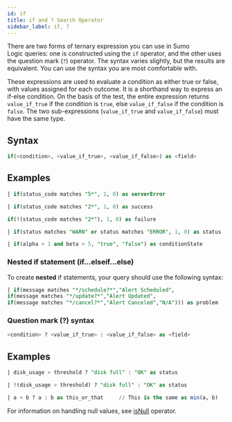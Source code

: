 ```yaml
---
id: if
title: if and ? Search Operator
sidebar_label: if, ?
---
```


There are two forms of ternary expression you can use in Sumo Logic queries: one is constructed using the `if` operator, and the other uses the question mark (`?`) operator. The syntax varies slightly, but the results are equivalent. You can use the syntax you are most comfortable with.

These expressions are used to evaluate a condition as either true or false, with values assigned for each outcome. It is a shorthand way to express an if-else condition. On the basis of the test, the entire expression returns `value_if_true` if the condition is `true`, else `value_if_false` if the condition is `false`. The two sub-expressions (`value_if_true` and `value_if_false`) must have the same type.

## Syntax

```sql
if(<condition>, <value_if_true>, <value_if_false>) as <field>
```

## Examples

```sql
| if(status_code matches "5*", 1, 0) as serverError
```

```sql
| if(status_code matches "2*", 1, 0) as success
```

```sql
if(!(status_code matches "2*"), 1, 0) as failure
```

```sql
| if(status matches "WARN" or status matches "ERROR", 1, 0) as status
```

```sql
| if(alpha > 1 and beta > 5, "true", "false") as conditionState
```

### Nested if statement (if...elseif...else)

To create **nested** if statements, your query should use the following
syntax:  

```sql
| if(message matches "*/schedule?*","Alert Scheduled",
if(message matches "*/update?*","Alert Updated",
if(message matches "*/cancel?*","Alert Canceled","N/A"))) as problem
```

### Question mark (?) syntax

```sql
<condition> ? <value_if_true> : <value_if_false> as <field>
```

## Examples

```sql
| disk_usage > threshold ? "disk full" : "OK" as status
```

```sql
| !(disk_usage > threshold) ? "disk full" : "OK" as status
```

```sql
| a < b ? a : b as this_or_that     // This is the same as min(a, b)
```

For information on handling null values, see [isNull](/docs/search/search-query-language/search-operators/isnull-isempty-isblank#isnullstring) operator.
